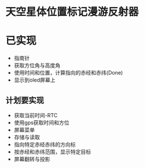 天空星体位置标记漫游反射器
===========

已实现
===========
* 指南针
* 获取方位角与高度角
* 使用时间和位置，计算指向的赤经和赤纬(Done)
* 显示到oled屏幕上

计划要实现
-----------
* 获取当前时间-RTC
* 使用gps获取时间和方位
* 屏幕菜单
* 存储与读取
* 指向特定赤经赤纬的方向标
* 按赤经和赤纬范围，显示特定目标
* 屏幕翻转与投影
